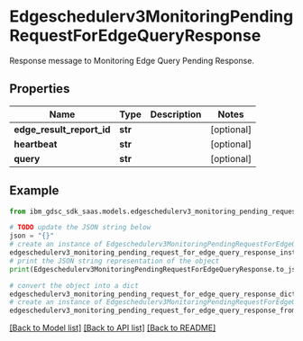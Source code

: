 # Edgeschedulerv3MonitoringPendingRequestForEdgeQueryResponse

Response message to Monitoring Edge Query Pending Response.

## Properties

Name | Type | Description | Notes
------------ | ------------- | ------------- | -------------
**edge_result_report_id** | **str** |  | [optional] 
**heartbeat** | **str** |  | [optional] 
**query** | **str** |  | [optional] 

## Example

```python
from ibm_gdsc_sdk_saas.models.edgeschedulerv3_monitoring_pending_request_for_edge_query_response import Edgeschedulerv3MonitoringPendingRequestForEdgeQueryResponse

# TODO update the JSON string below
json = "{}"
# create an instance of Edgeschedulerv3MonitoringPendingRequestForEdgeQueryResponse from a JSON string
edgeschedulerv3_monitoring_pending_request_for_edge_query_response_instance = Edgeschedulerv3MonitoringPendingRequestForEdgeQueryResponse.from_json(json)
# print the JSON string representation of the object
print(Edgeschedulerv3MonitoringPendingRequestForEdgeQueryResponse.to_json())

# convert the object into a dict
edgeschedulerv3_monitoring_pending_request_for_edge_query_response_dict = edgeschedulerv3_monitoring_pending_request_for_edge_query_response_instance.to_dict()
# create an instance of Edgeschedulerv3MonitoringPendingRequestForEdgeQueryResponse from a dict
edgeschedulerv3_monitoring_pending_request_for_edge_query_response_from_dict = Edgeschedulerv3MonitoringPendingRequestForEdgeQueryResponse.from_dict(edgeschedulerv3_monitoring_pending_request_for_edge_query_response_dict)
```
[[Back to Model list]](../README.md#documentation-for-models) [[Back to API list]](../README.md#documentation-for-api-endpoints) [[Back to README]](../README.md)


